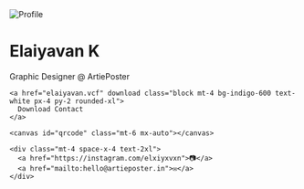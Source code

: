 <!DOCTYPE html>
<html lang="en">
<head>
  <meta charset="UTF-8">
  <title>Elaiyavan – Digital Card</title>
  <meta name="viewport" content="width=device-width, initial-scale=1">
  <link href="https://cdn.jsdelivr.net/npm/tailwindcss@2.2.19/dist/tailwind.min.css" rel="stylesheet">
</head>
<body class="bg-gray-100 flex items-center justify-center h-screen">
  <div class="bg-white p-6 rounded-2xl shadow-xl text-center w-80">
    <img src="ennoda.JPG" class="w-24 h-24 mx-auto rounded-full mb-4" alt="Profile">
    <h1 class="text-xl font-semibold">Elaiyavan K</h1>
    <p class="text-gray-600">Graphic Designer @ ArtiePoster</p>

    <a href="elaiyavan.vcf" download class="block mt-4 bg-indigo-600 text-white px-4 py-2 rounded-xl">
      Download Contact
    </a>

    <canvas id="qrcode" class="mt-6 mx-auto"></canvas>

    <div class="mt-4 space-x-4 text-2xl">
      <a href="https://instagram.com/elxiyxvxn">📷</a>
      <a href="mailto:hello@artieposter.in">✉️</a>
    </div>
  </div>

  <script src="https://hihello.com/p/0fd33e69-ce97-48a4-ae51-9a42b1fe8c64"></script>
  <script>
    QRCode.toCanvas(document.getElementById('qrcode'), window.location.href);
  </script>
</body>
</html>
